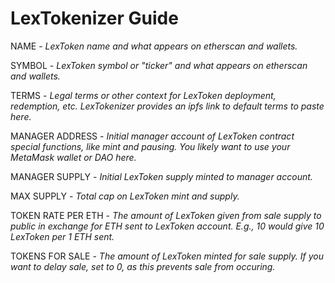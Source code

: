 # LexTokenizer Guide

NAME - *LexToken name and what appears on etherscan and wallets.*

SYMBOL - *LexToken symbol or "ticker" and what appears on etherscan and wallets.*

TERMS - *Legal terms or other context for LexToken deployment, redemption, etc. LexTokenizer provides an ipfs link to default terms to paste here.*

MANAGER ADDRESS - *Initial manager account of LexToken contract special functions, like mint and pausing. You likely want to use your MetaMask wallet or DAO here.*

MANAGER SUPPLY - *Initial LexToken supply minted to manager account.*

MAX SUPPLY - *Total cap on LexToken mint and supply.*

TOKEN RATE PER ETH - *The amount of LexToken given from sale supply to public in exchange for ETH sent to LexToken account. E.g., 10 would give 10 LexToken per 1 ETH sent.*

TOKENS FOR SALE - *The amount of LexToken minted for sale supply. If you want to delay sale, set to 0, as this prevents sale from occuring.*
